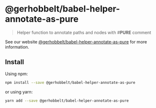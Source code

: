 # @gerhobbelt/babel-helper-annotate-as-pure

> Helper function to annotate paths and nodes with #__PURE__ comment

See our website [@gerhobbelt/babel-helper-annotate-as-pure](https://babeljs.io/docs/en/next/babel-helper-annotate-as-pure.html) for more information.

## Install

Using npm:

```sh
npm install --save @gerhobbelt/babel-helper-annotate-as-pure
```

or using yarn:

```sh
yarn add --save @gerhobbelt/babel-helper-annotate-as-pure
```

